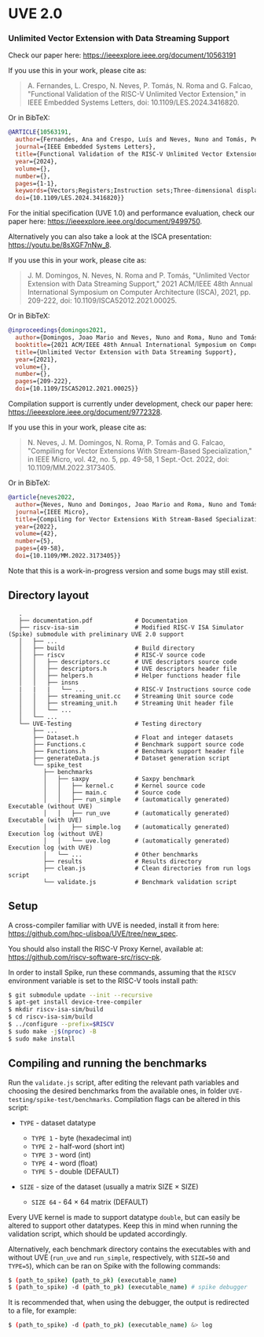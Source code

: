 # UVE 2.0
### Unlimited Vector Extension with Data Streaming Support

Check our paper here: https://ieeexplore.ieee.org/document/10563191

If you use this in your work, please cite as:

   > A. Fernandes, L. Crespo, N. Neves, P. Tomás, N. Roma and G. Falcao, "Functional Validation of the RISC-V Unlimited Vector Extension," in IEEE Embedded Systems Letters, doi: 10.1109/LES.2024.3416820.

Or in BibTeX:

```bibtex
@ARTICLE{10563191,
  author={Fernandes, Ana and Crespo, Luís and Neves, Nuno and Tomás, Pedro and Roma, Nuno and Falcao, Gabriel},
  journal={IEEE Embedded Systems Letters}, 
  title={Functional Validation of the RISC-V Unlimited Vector Extension}, 
  year={2024},
  volume={},
  number={},
  pages={1-1},
  keywords={Vectors;Registers;Instruction sets;Three-dimensional displays;Mathematical models;Codes;Jacobian matrices;Data Streaming;RISC-V;Instruction Set Simulator;ISA SIMD Extensions;Unlimited Vector Extension},
  doi={10.1109/LES.2024.3416820}}
```

For the initial specification (UVE 1.0) and performance evaluation, check our paper here: https://ieeexplore.ieee.org/document/9499750.

Alternatively you can also take a look at the ISCA presentation: https://youtu.be/8sXGF7nNw_8.

If you use this in your work, please cite as:

   > J. M. Domingos, N. Neves, N. Roma and P. Tomás, "Unlimited Vector Extension with Data Streaming Support," 2021 ACM/IEEE 48th Annual International Symposium on Computer Architecture (ISCA), 2021, pp. 209-222, doi: 10.1109/ISCA52012.2021.00025.

Or in BibTeX:

```bibtex
@inproceedings{domingos2021,
  author={Domingos, Joao Mario and Neves, Nuno and Roma, Nuno and Tomás, Pedro},
  booktitle={2021 ACM/IEEE 48th Annual International Symposium on Computer Architecture (ISCA)}, 
  title={Unlimited Vector Extension with Data Streaming Support}, 
  year={2021},
  volume={},
  number={},
  pages={209-222},
  doi={10.1109/ISCA52012.2021.00025}}
```
Compilation support is currently under development, check our paper here: https://ieeexplore.ieee.org/document/9772328.

If you use this in your work, please cite as:

   > N. Neves, J. M. Domingos, N. Roma, P. Tomás and G. Falcao, "Compiling for Vector Extensions With Stream-Based Specialization," in IEEE Micro, vol. 42, no. 5, pp. 49-58, 1 Sept.-Oct. 2022, doi: 10.1109/MM.2022.3173405.

Or in BibTeX:

```bibtex
@article{neves2022,
  author={Neves, Nuno and Domingos, Joao Mario and Roma, Nuno and Tomás, Pedro and Falcao, Gabriel},
  journal={IEEE Micro}, 
  title={Compiling for Vector Extensions With Stream-Based Specialization}, 
  year={2022},
  volume={42},
  number={5},
  pages={49-58},
  doi={10.1109/MM.2022.3173405}}
```

Note that this is a work-in-progress version and some bugs may still exist.

## Directory layout
```
   .
   ├── documentation.pdf            # Documentation
   ├── riscv-isa-sim                # Modified RISC-V ISA Simulator (Spike) submodule with preliminary UVE 2.0 support
   │   ├── ...
   │   ├── build                    # Build directory
   │   ├── riscv                    # RISC-V source code
   │   │   ├── descriptors.cc       # UVE descriptors source code
   │   │   ├── descriptors.h        # UVE descriptors header file
   │   │   ├── helpers.h            # Helper functions header file
   │   │   ├── insns
   |   |   |   └── ...              # RISC-V Instructions source code
   │   │   ├── streaming_unit.cc    # Streaming Unit source code
   │   │   ├── streaming_unit.h     # Streaming Unit header file
   │   │   └── ...
   │   └── ...
   └── UVE-Testing                  # Testing directory
       ├── ...
       ├── Dataset.h                # Float and integer datasets
       ├── Functions.c              # Benchmark support source code
       ├── Functions.h              # Benchmark support header file
       ├── generateData.js          # Dataset generation script
       └── spike_test
          ├── benchmarks
          │   ├── saxpy             # Saxpy benchmark
          │   │   ├── kernel.c      # Kernel source code
          │   │   ├── main.c        # Source code
          │   │   ├── run_simple    # (automatically generated) Executable (without UVE)
          │   │   ├── run_uve       # (automatically generated) Executable (with UVE)
          │   │   ├── simple.log    # (automatically generated) Execution log (without UVE)
          │   │   └── uve.log       # (automatically generated) Execution log (with UVE)
          │   └── ...               # Other benchmarks
          ├── results               # Results directory
          ├── clean.js              # Clean directories from run logs script
          └── validate.js           # Benchmark validation script
```
## Setup

A cross-compiler familiar with UVE is needed, install it from here: https://github.com/hpc-ulisboa/UVE/tree/new_spec.

You should also install the RISC-V Proxy Kernel, available at: https://github.com/riscv-software-src/riscv-pk.

In order to install Spike, run these commands, assuming that the `RISCV` environment variable is set to the RISC-V tools install path:

```sh
$ git submodule update --init --recursive
$ apt-get install device-tree-compiler
$ mkdir riscv-isa-sim/build
$ cd riscv-isa-sim/build
$ ../configure --prefix=$RISCV
$ sudo make -j$(nproc) -B
$ sudo make install
```

## Compiling and running the benchmarks

Run the `validate.js` script, after editing the relevant path variables and choosing the desired benchmarks from the available ones, in folder `UVE-testing/spike-test/benchmarks`. Compilation flags can be altered in this script:

* `TYPE` - dataset datatype
   * `TYPE 1` - byte (hexadecimal int)
   * `TYPE 2` - half-word (short int)
   * `TYPE 3` - word (int)
   * `TYPE 4` - word (float)
   * `TYPE 5` - double (DEFAULT)

* `SIZE` - size of the dataset (usually a matrix SIZE $\times$ SIZE)
   * `SIZE 64` - 64 $\times$ 64 matrix (DEFAULT)

Every UVE kernel is made to support datatype `double`, but can easily be altered to support other datatypes. Keep this in mind when running the validation script, which should be updated accordingly.

Alternatively, each benchmark directory contains the executables with and without UVE (`run_uve` and `run_simple`, respectively, with `SIZE=50` and `TYPE=5`), which can be ran on Spike with the following commands:

```sh
$ (path_to_spike) (path_to_pk) (executable_name)
$ (path_to_spike) -d (path_to_pk) (executable_name) # spike debugger
```

It is recommended that, when using the debugger, the output is redirected to a file, for example:

```sh
$ (path_to_spike) -d (path_to_pk) (executable_name) &> log
```
